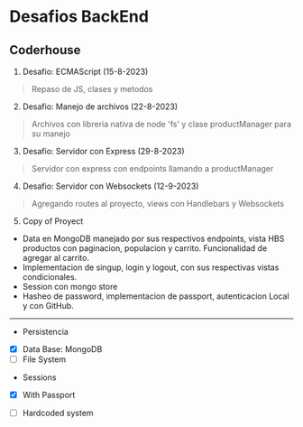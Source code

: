 # Desafios BackEnd

## Coderhouse

1. Desafio: ECMAScript (15-8-2023)
> Repaso de JS, clases y metodos 

2. Desafio: Manejo de archivos (22-8-2023)
> Archivos con libreria nativa de node 'fs' y clase productManager para su manejo

3. Desafio: Servidor con Express (29-8-2023)
> Servidor con express con endpoints llamando a productManager

4. Desafio: Servidor con Websockets (12-9-2023)
> Agregando routes al proyecto, views con Handlebars y Websockets

5. Copy of Proyect
  - Data en MongoDB manejado por sus respectivos endpoints, vista HBS productos con paginacion, populacion y carrito. Funcionalidad de agregar al carrito.
  - Implementacion de singup, login y logout, con sus respectivas vistas condicionales.
  - Session con mongo store
  - Hasheo de password, implementacion de passport, autenticacion Local y con GitHub.

--------------------------------------------------------------------

* Persistencia
- [x] Data Base: MongoDB
- [ ] File System

* Sessions
- [x] With Passport
- [ ] Hardcoded system

